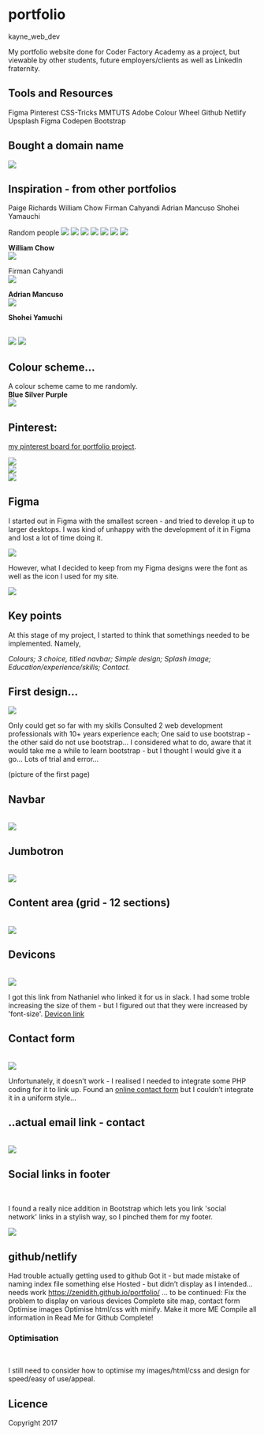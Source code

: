 # portfolio
kayne_web_dev

My portfolio website done for Coder Factory Academy as a project, but viewable by other students, future employers/clients as well as LinkedIn fraternity. 

## Tools and Resources


Figma
Pinterest
CSS-Tricks
MMTUTS
Adobe Colour Wheel
Github
Netlify
Upsplash
Figma
Codepen
Bootstrap

## Bought a domain name

<img src="/pictures/1.png">

## Inspiration - from other portfolios

Paige Richards
William Chow
Firman Cahyandi
Adrian Mancuso
Shohei Yamauchi

Random people
<img src="/pictures/2.png">
<img src="/pictures/3.png">
<img src="/pictures/4.png">
<img src="/pictures/5.png">
<img src="/pictures/6.png">
<img src="/pictures/7.png">
<img src="/pictures/8.png">

<strong>William Chow</strong>
<br>
<img src="/pictures/9.png">

Firman Cahyandi
<br>
<img src="/pictures/10.png">

<strong>Adrian Mancuso</strong>
<br>
<img src="/pictures/11.png">

<strong>Shohei Yamuchi</strong>

<br>
<img src="/pictures/12.png">
<img src="/pictures/13.png">




## Colour scheme...

A colour scheme came to me randomly.
<br>
<strong>
Blue
Silver
Purple
</strong>
<br>
<img src="/pictures/14.png">

## Pinterest:

<a href="https://au.pinterest.com/kaynesheenan/portfolio-website/">my pinterest board for portfolio project</a>.

<img src="/pictures/15.png">
<br>
<img src="/pictures/16.png">
<br>
<img src="/pictures/17.png">

## Figma 

I started out in Figma with the smallest screen - and tried to develop it up to larger desktops. I was kind of unhappy with the development of it in Figma and lost a lot of time doing it. 
<br>

<img src="/pictures/18.png">

However, what I decided to keep from my Figma designs were the font as well as the icon I used for my site.
<br>

<img src="/pictures/19.png">

## Key points


At this stage of my project, I started to think that somethings needed to be implemented. 
Namely, 

<em>
Colours;
3 choice, titled navbar;
Simple design;
Splash image;
Education/experience/skills;
Contact.
</em>

## First design...
<img src="/pictures/20.png">

<br>

Only could get so far with my skills
Consulted 2 web development professionals with 10+ years experience each;
One said to use bootstrap - the other said do not use bootstrap…
I considered what to do, aware that it would take me a while to learn bootstrap - but I thought I would give it a go…
Lots of trial and error...

 
(picture of the first page)


## Navbar

<br>

<img src="/pictures/21.png">


## Jumbotron

<br>

<img src="/pictures/22.png">


## Content area (grid - 12 sections)

<br>

<img src="/pictures/23.png">


## Devicons

<br>

<img src="/pictures/24.png">

<br>

I got this link from Nathaniel who linked it for us in slack. I had some troble increasing the size of them - but I figured out that they were increased by 'font-size'. <a href="http://konpa.github.io/devicon/">Devicon link</a>


## Contact form

<br>

<img src="/pictures/25.png">

Unfortunately, it doesn’t work - I realised I needed to integrate some PHP coding for it to link up. Found an <a href="http://formspree.io/">online contact form</a> but I couldn’t integrate it in a uniform style...

## ..actual email link - contact

<br>

<img src="/pictures/26.png">

## Social links in footer

<br>

I found a really nice addition in Bootstrap which lets you link 'social network' links in a stylish way, so I pinched them for my footer.

<img src="/pictures/27.png">

## github/netlify

Had trouble actually getting used to github
Got it - but made mistake of naming index file something else
Hosted - but didn’t display as I intended… needs work
https://zenidith.github.io/portfolio/
… to be continued:
Fix the problem to display on various devices
Complete site map, contact form
Optimise images
Optimise html/css with minify.
Make it more ME
Compile all information in Read Me for Github
Complete!

### Optimisation

<br>

I still need to consider how to optimise my images/html/css and design for speed/easy of use/appeal.

## Licence


Copyright 2017
